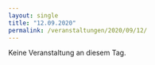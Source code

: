 ```yaml
---
layout: single
title: "12.09.2020"
permalink: /veranstaltungen/2020/09/12/
---
```


Keine Veranstaltung an diesem Tag.
